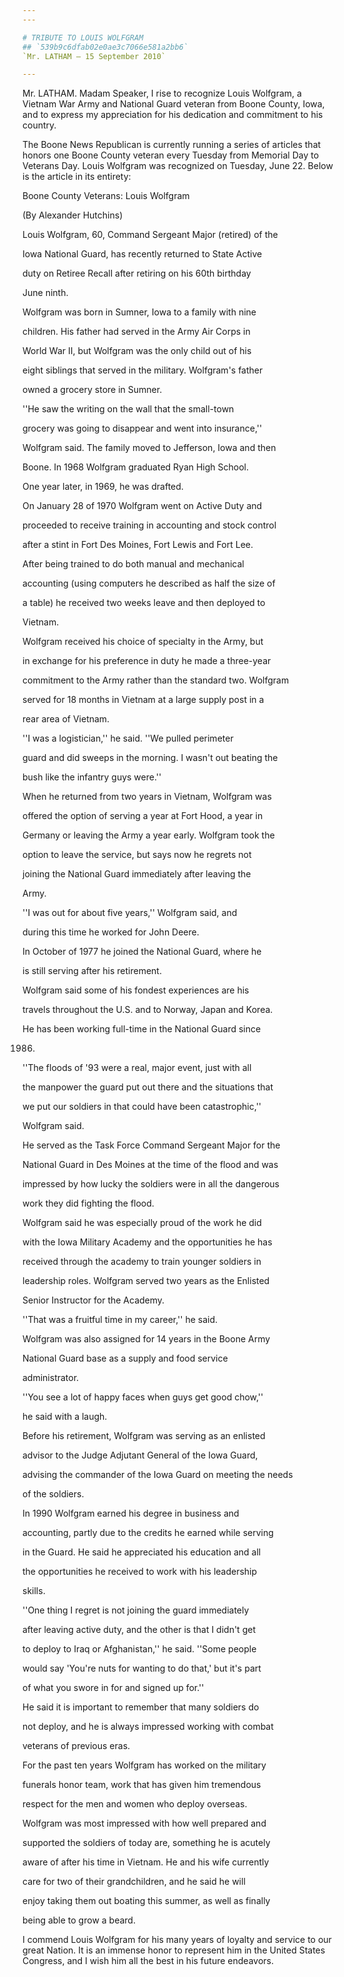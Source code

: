 ```yaml
---
---

# TRIBUTE TO LOUIS WOLFGRAM
## `539b9c6dfab02e0ae3c7066e581a2bb6`
`Mr. LATHAM — 15 September 2010`

---
```



Mr. LATHAM. Madam Speaker, I rise to recognize Louis Wolfgram, a 
Vietnam War Army and National Guard veteran from Boone County, Iowa, 
and to express my appreciation for his dedication and commitment to his 
country.



The Boone News Republican is currently running a series of articles 
that honors one Boone County veteran every Tuesday from Memorial Day to 
Veterans Day. Louis Wolfgram was recognized on Tuesday, June 22. Below 
is the article in its entirety:









 Boone County Veterans: Louis Wolfgram













(By Alexander Hutchins)




 Louis Wolfgram, 60, Command Sergeant Major (retired) of the 


 Iowa National Guard, has recently returned to State Active 


 duty on Retiree Recall after retiring on his 60th birthday 


 June ninth.



 Wolfgram was born in Sumner, Iowa to a family with nine 


 children. His father had served in the Army Air Corps in 


 World War II, but Wolfgram was the only child out of his 


 eight siblings that served in the military. Wolfgram's father 


 owned a grocery store in Sumner.



 ''He saw the writing on the wall that the small-town 


 grocery was going to disappear and went into insurance,'' 


 Wolfgram said. The family moved to Jefferson, Iowa and then 


 Boone. In 1968 Wolfgram graduated Ryan High School.



 One year later, in 1969, he was drafted.



 On January 28 of 1970 Wolfgram went on Active Duty and 


 proceeded to receive training in accounting and stock control 


 after a stint in Fort Des Moines, Fort Lewis and Fort Lee. 


 After being trained to do both manual and mechanical 


 accounting (using computers he described as half the size of 


 a table) he received two weeks leave and then deployed to 


 Vietnam.



 Wolfgram received his choice of specialty in the Army, but 


 in exchange for his preference in duty he made a three-year 


 commitment to the Army rather than the standard two. Wolfgram 


 served for 18 months in Vietnam at a large supply post in a 


 rear area of Vietnam.



 ''I was a logistician,'' he said. ''We pulled perimeter 


 guard and did sweeps in the morning. I wasn't out beating the 


 bush like the infantry guys were.''



 When he returned from two years in Vietnam, Wolfgram was 


 offered the option of serving a year at Fort Hood, a year in 


 Germany or leaving the Army a year early. Wolfgram took the 


 option to leave the service, but says now he regrets not 


 joining the National Guard immediately after leaving the 


 Army.



 ''I was out for about five years,'' Wolfgram said, and 


 during this time he worked for John Deere.



 In October of 1977 he joined the National Guard, where he 


 is still serving after his retirement.



 Wolfgram said some of his fondest experiences are his 


 travels throughout the U.S. and to Norway, Japan and Korea. 


 He has been working full-time in the National Guard since 


 1986.



 ''The floods of '93 were a real, major event, just with all 


 the manpower the guard put out there and the situations that 


 we put our soldiers in that could have been catastrophic,'' 


 Wolfgram said.



 He served as the Task Force Command Sergeant Major for the 


 National Guard in Des Moines at the time of the flood and was 


 impressed by how lucky the soldiers were in all the dangerous 


 work they did fighting the flood.



 Wolfgram said he was especially proud of the work he did 


 with the Iowa Military Academy and the opportunities he has 


 received through the academy to train younger soldiers in 


 leadership roles. Wolfgram served two years as the Enlisted 


 Senior Instructor for the Academy.



 ''That was a fruitful time in my career,'' he said.



 Wolfgram was also assigned for 14 years in the Boone Army 


 National Guard base as a supply and food service 


 administrator.



 ''You see a lot of happy faces when guys get good chow,'' 


 he said with a laugh.



 Before his retirement, Wolfgram was serving as an enlisted 


 advisor to the Judge Adjutant General of the Iowa Guard, 


 advising the commander of the Iowa Guard on meeting the needs 


 of the soldiers.



 In 1990 Wolfgram earned his degree in business and 


 accounting, partly due to the credits he earned while serving 


 in the Guard. He said he appreciated his education and all 


 the opportunities he received to work with his leadership 


 skills.



 ''One thing I regret is not joining the guard immediately 


 after leaving active duty, and the other is that I didn't get 


 to deploy to Iraq or Afghanistan,'' he said. ''Some people 


 would say 'You're nuts for wanting to do that,' but it's part 


 of what you swore in for and signed up for.''



 He said it is important to remember that many soldiers do 


 not deploy, and he is always impressed working with combat 


 veterans of previous eras.



 For the past ten years Wolfgram has worked on the military 


 funerals honor team, work that has given him tremendous 


 respect for the men and women who deploy overseas.



 Wolfgram was most impressed with how well prepared and 


 supported the soldiers of today are, something he is acutely 


 aware of after his time in Vietnam. He and his wife currently 


 care for two of their grandchildren, and he said he will 


 enjoy taking them out boating this summer, as well as finally 


 being able to grow a beard.


I commend Louis Wolfgram for his many years of loyalty and service to 
our great Nation. It is an immense honor to represent him in the United 
States Congress, and I wish him all the best in his future endeavors.
